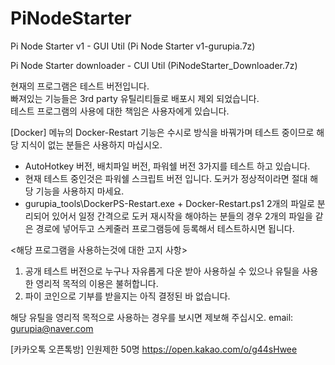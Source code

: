 # PiNodeStarter
Pi Node Starter v1  - GUI Util (Pi Node Starter v1-gurupia.7z) 

Pi Node Starter downloader - CUI Util (PiNodeStarter_Downloader.7z)
 
 현재의 프로그램은 테스트 버전입니다.  
 빠져있는 기능들은 3rd party 유틸리티들로  배포시 제외 되었습니다.  
 테스트 프로그램의 사용에 대한 책임은 사용자에게 있습니다.
 
 [Docker] 메뉴의 Docker-Restart 기능은 수시로 방식을 바꿔가며 테스트 중이므로 해당 지식이 없는 분들은 사용하지 마십시오.  
 
- AutoHotkey 버전, 배치파일 버전, 파워쉘 버전  3가지를 테스트 하고 있습니다.
- 현재 테스트 중인것은 파워쉘 스크립트 버전 입니다. 도커가 정상적이라면 절대 해당 기능을 사용하지 마세요. 
- gurupia_tools\DockerPS-Restart.exe + Docker-Restart.ps1 2개의 파일로 분리되어 있어서 일정 간격으로 도커 재시작을 해야하는 분들의 경우 2개의 파일을 같은 경로에 넣어두고 스케줄러 프로그램등에 등록해서 테스트하시면 됩니다.
 
 
 <해당 프로그램을 사용하는것에 대한 고지 사항>
 
1. 공개 테스트 버전으로 누구나 자유롭게 다운 받아 사용하실 수 있으나 유틸을 사용한 영리적 목적의 이용은 불허합니다.
2. 파이 코인으로 기부를  받을지는 아직 결정된 바 없습니다.

해당 유틸을 영리적 목적으로 사용하는 경우를 보시면 제보해 주십시오. email: gurupia@naver.com

[카카오톡 오픈톡방] 인원제한 50명
https://open.kakao.com/o/g44sHwee





